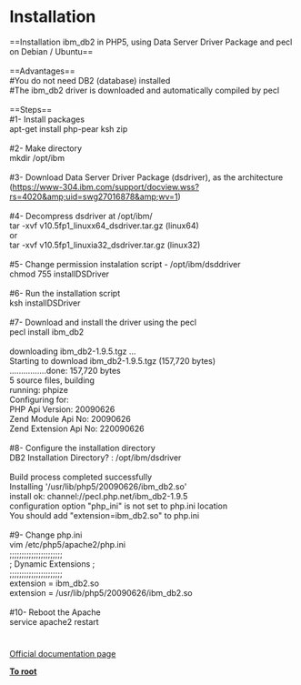 # Installation



==Installation ibm_db2 in PHP5, using Data Server Driver Package and pecl on Debian / Ubuntu==<br><br>==Advantages==<br>#You do not need DB2 (database) installed<br>#The ibm_db2 driver is downloaded and automatically compiled by pecl<br><br>==Steps==<br>#1- Install packages<br>apt-get install php-pear ksh zip<br><br>#2- Make directory<br>mkdir /opt/ibm <br><br>#3- Download Data Server Driver Package (dsdriver), as the architecture<br>(https://www-304.ibm.com/support/docview.wss?rs=4020&amp;uid=swg27016878&amp;wv=1)<br><br>#4- Decompress dsdriver at /opt/ibm/<br>tar -xvf v10.5fp1_linuxx64_dsdriver.tar.gz  (linux64)<br>or<br>tar -xvf v10.5fp1_linuxia32_dsdriver.tar.gz (linux32)<br><br>#5- Change permission instalation script  -  /opt/ibm/dsddriver<br>chmod 755 installDSDriver<br><br>#6- Run the installation script <br>ksh installDSDriver<br><br>#7- Download and install the driver using the pecl<br>pecl install ibm_db2<br><br>downloading ibm_db2-1.9.5.tgz ...<br>Starting to download ibm_db2-1.9.5.tgz (157,720 bytes)<br>................done: 157,720 bytes<br>5 source files, building<br>running: phpize<br>Configuring for:<br>PHP Api Version:         20090626<br>Zend Module Api No:      20090626<br>Zend Extension Api No:   220090626<br><br>#8- Configure the installation directory<br>DB2 Installation Directory? : /opt/ibm/dsdriver<br><br>Build process completed successfully<br>Installing &apos;/usr/lib/php5/20090626/ibm_db2.so&apos;<br>install ok: channel://pecl.php.net/ibm_db2-1.9.5<br>configuration option "php_ini" is not set to php.ini location<br>You should add "extension=ibm_db2.so" to php.ini<br><br>#9- Change php.ini<br>vim /etc/php5/apache2/php.ini<br>;;;;;;;;;;;;;;;;;;;;;;<br>; Dynamic Extensions ;<br>;;;;;;;;;;;;;;;;;;;;;;<br>extension = ibm_db2.so<br>extension = /usr/lib/php5/20090626/ibm_db2.so<br><br>#10- Reboot the Apache<br>service apache2 restart  

#

[Official documentation page](https://www.php.net/manual/en/ibm-db2.installation.php)

**[To root](/README.md)**